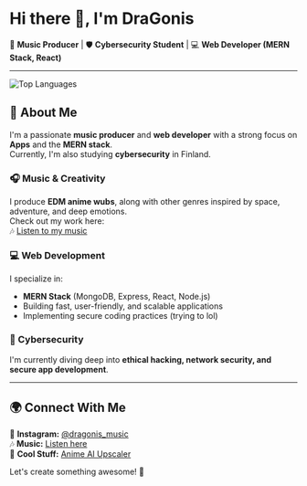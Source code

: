 # Hi there 👋, I'm DraGonis  

🎵 **Music Producer** | 🛡️ **Cybersecurity Student** | 💻 **Web Developer (MERN Stack, React)**  

---
![Top Languages](https://github-readme-stats.vercel.app/api/top-langs/?username=dragonisdev&layout=compact&bg_color=F4F1E1,9E9D24&title_color=6B8E23&text_color=3E4A1C)

## 🚀 About Me  
I'm a passionate **music producer** and **web developer** with a strong focus on **Apps** and the **MERN stack**.  
Currently, I'm also studying **cybersecurity** in Finland.  

### 🎧 Music & Creativity  
I produce **EDM anime wubs**, along with other genres inspired by space, adventure, and deep emotions.  
Check out my work here:  
🎶 [Listen to my music](https://linktr.ee/dragonis)  

### 💻 Web Development  
I specialize in:  
- **MERN Stack** (MongoDB, Express, React, Node.js)  
- Building fast, user-friendly, and scalable applications
- Implementing secure coding practices (trying to lol)

### 📡 Cybersecurity  
I'm currently diving deep into **ethical hacking, network security, and secure app development**.  

---

## 🌍 Connect With Me  
📸 **Instagram:** [@dragonis_music](https://www.instagram.com/dragonis_music/)  
🎶 **Music:** [Listen here](https://linktr.ee/dragonis)  
🔗 **Cool Stuff:** [Anime AI Upscaler](https://real-cugan.animesales.xyz/)  

Let's create something awesome! 🚀  
